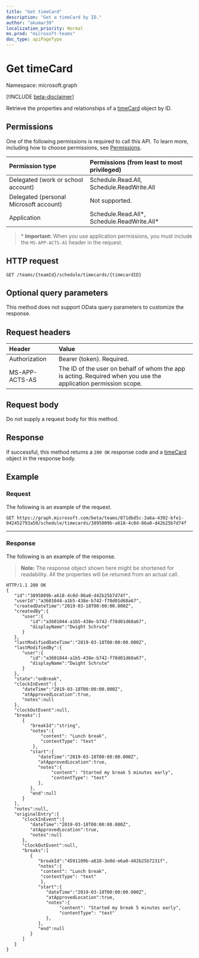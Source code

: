 ```yaml
---
title: "Get timeCard"
description: "Get a timeCard by ID."
author: "akumar39"
localization_priority: Normal
ms.prod: "microsoft-teams"
doc_type: apiPageType
---
```


# Get timeCard

Namespace: microsoft.graph

[!INCLUDE [beta-disclaimer](../../includes/beta-disclaimer.md)]

Retrieve the properties and relationships of a [timeCard](../resources/timeCard.md) object by ID.

## Permissions

One of the following permissions is required to call this API. To learn more, including how to choose permissions, see [Permissions](/graph/permissions-reference).

|Permission type      | Permissions (from least to most privileged)              |
|:--------------------|:---------------------------------------------------------|
|Delegated (work or school account) | Schedule.Read.All, Schedule.ReadWrite.All    |
|Delegated (personal Microsoft account) | Not supported.    |
|Application | Schedule.Read.All*, Schedule.ReadWrite.All* |

>\* **Important:** When you use application permissions, you must include the `MS-APP-ACTS-AS` header in the request.

## HTTP request

<!-- { "blockType": "ignored" } -->

```http
GET /teams/{teamId}/schedule/timecards/{timecardID}

```

## Optional query parameters
This method does not support OData query parameters to customize the response.

## Request headers

| Header       | Value |
|:---------------|:--------|
| Authorization  | Bearer {token}. Required.  |
| MS-APP-ACTS-AS | The ID of the user on behalf of whom the app is acting. Required when you use the application permission scope. |

## Request body
Do not supply a request body for this method.

## Response

If successful, this method returns a `200 OK` response code and a [timeCard](../resources/timeCard.md) object in the response body.

## Example

### Request
The following is an example of the request. 

```http
GET https://graph.microsoft.com/beta/teams/871dbd5c-3a6a-4392-bfe1-042452793a50/schedule/timecards/3895809b-a618-4c0d-86a0-d42b25b7d74f
```
---

### Response

The following is an example of the response. 

>**Note:** The response object shown here might be shortened for readability. All the properties will be returned from an actual call.
<!-- {
  "blockType": "response",
  "truncated": true,
  "@odata.type": "microsoft.graph.timeCard"
} -->

```http
HTTP/1.1 200 OK
{
   "id":"3895809b-a618-4c0d-86a0-d42b25b7d74f",
   "userId":"a3601044-a1b5-438e-b742-f78d01d68a67",
   "createdDateTime":"2019-03-18T00:00:00.000Z",
   "createdBy":{
      "user":{
         "id":"a3601044-a1b5-438e-b742-f78d01d68a67",
         "displayName":"Dwight Schrute"
      }
   },
   "lastModifiedDateTime":"2019-03-18T00:00:00.000Z",
   "lastModifiedBy":{
      "user":{
         "id":"a3601044-a1b5-438e-b742-f78d01d68a67",
         "displayName":"Dwight Schrute"
      }
   },
   "state":"onBreak",
   "clockInEvent":{
      "dateTime":"2019-03-18T00:00:00.000Z",
      "atApprovedLocation":true,
      "notes":null
   },
   "clockOutEvent":null,
   "breaks":[
      {
         "breakId":"string",
         "notes":{
             "content": "Lunch break",
             "contentType": "text"
          },
         "start":{
            "dateTime":"2019-03-18T00:00:00.000Z",
            "atApprovedLocation":true,
            "notes":{
                 "content": "Started my break 5 minutes early",
                 "contentType": "text"
            },
         },
         "end":null
      }
   ],
   "notes":null,
   "originalEntry":{
      "clockInEvent":{
         "dateTime":"2019-03-18T00:00:00.000Z",
         "atApprovedLocation":true,
         "notes":null
      },
      "clockOutEvent":null,
      "breaks":[
         {
            "breakId":"4591109b-a618-3e0d-e6a0-d42b25b7231f",
            "notes":{
             "content": "Lunch break",
             "contentType": "text"
             },
            "start":{
               "dateTime":"2019-03-18T00:00:00.000Z",
               "atApprovedLocation":true,
               "notes":{
                    "content": "Started my break 5 minutes early",
                    "contentType": "text"
               },
            },
            "end":null
         }
      ]
   }
}
```

<!-- uuid: 8fcb5dbc-d5aa-4681-8e31-b001d5168d79
2015-10-25 14:57:30 UTC -->
<!--
{
  "type": "#page.annotation",
  "description": "Get a timeCard by ID",
  "keywords": "",
  "section": "documentation",
  "tocPath": "",
  "suppressions": [
  ]
}
-->
